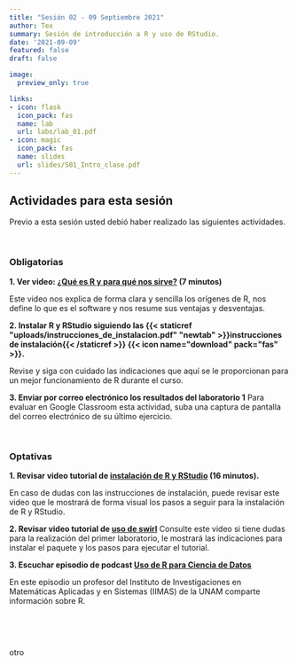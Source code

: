 ```yaml
---
title: "Sesión 02 - 09 Septiembre 2021"
author: Tex
summary: Sesión de introducción a R y uso de RStudio.
date: '2021-09-09'
featured: false
draft: false

image:
  preview_only: true

links:
- icon: flask
  icon_pack: fas
  name: lab
  url: labs/lab_01.pdf
- icon: magic
  icon_pack: fas
  name: slides
  url: slides/S01_Intro_clase.pdf
---
```


## Actividades para esta sesión 

Previo a esta sesión usted debió haber realizado las siguientes actividades.

&nbsp;

### Obligatorias

**1. Ver video: [¿Qué es R y para qué nos sirve?](https://youtu.be/3hR2A2nCI4U) 
(7 minutos)**

Este video nos explica de forma clara y sencilla los orígenes de R, nos define lo que es el software y nos resume sus ventajas y desventajas.

**2. Instalar R y RStudio siguiendo las {{< staticref "uploads/instrucciones_de_instalacion.pdf" "newtab" >}}instrucciones de instalación{{< /staticref >}} {{< icon name="download" pack="fas" >}}.**

Revise y siga con cuidado las indicaciones que aquí se le proporcionan para un mejor funcionamiento de R durante el curso.

**3. Enviar por correo electrónico los resultados del laboratorio 1**
Para evaluar en Google Classroom esta actividad, suba una captura de pantalla del correo electrónico de su último ejercicio.

&nbsp;

### Optativas

**1. Revisar video tutorial de [instalación de R y RStudio](https://www.youtube.com/watch?v=k0oCZdJPsDU) (16 minutos).**

En caso de dudas con las instrucciones de instalación, puede revisar este video que le mostrará de forma visual los pasos a seguir para la instalación de R y RStudio.

**2. Revisar video tutorial de [uso de swirl](https://youtu.be/w6L7Ye18yPE)**
Consulte este video si tiene dudas para la realización del primer laboratorio, le mostrará las indicaciones para instalar el paquete y los pasos para ejecutar el tutorial.

**3. Escuchar episodio de podcast [Uso de R para Ciencia de Datos](https://anchor.fm/datos-en-accion/episodes/Uso-de-R-para-Ciencia-de-Datos-e411di/a-abbudj)**

En este episodio un profesor del Instituto de Investigaciones en Matemáticas Aplicadas y en Sistemas (IIMAS) de la UNAM comparte información sobre R.

&nbsp;

&nbsp;

otro
